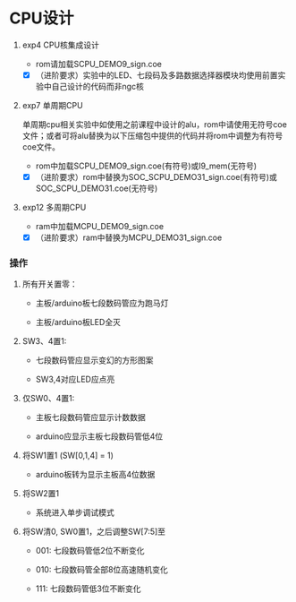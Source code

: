 # CPU设计

1. exp4 CPU核集成设计

   * rom请加载SCPU_DEMO9_sign.coe

   * [x] （进阶要求）实验中的LED、七段码及多路数据选择器模块均使用前置实验中自己设计的代码而非ngc核

2. exp7 单周期CPU

   单周期cpu相关实验中如使用之前课程中设计的alu，rom中请使用无符号coe文件；或者可将alu替换为以下压缩包中提供的代码并将rom中调整为有符号coe文件。  

   * rom中加载SCPU_DEMO9_sign.coe(有符号)或I9_mem(无符号)   
   * [x] （进阶要求）rom中替换为SOC_SCPU_DEMO31_sign.coe(有符号)或SOC_SCPU_DEMO31.coe(无符号)  

3. exp12 多周期CPU

   * ram中加载MCPU_DEMO9_sign.coe

   - [x] （进阶要求）ram中替换为MCPU_DEMO31_sign.coe  

### 操作

1. 所有开关置零：  

   * 主板/arduino板七段数码管应为跑马灯

   * 主板/arduino板LED全灭

2. SW3、4置1:  

   * 七段数码管应显示变幻的方形图案

   * SW3,4对应LED应点亮

3. 仅SW0、4置1:  

   * 主板七段数码管应显示计数数据

   * arduino应显示主板七段数码管低4位

4. 将SW1置1 (SW[0,1,4] = 1)  

   * arduino板转为显示主板高4位数据

5. 将SW2置1  

   * 系统进入单步调试模式

6. 将SW清0, SW0置1，之后调整SW[7:5]至  

   * 001: 七段数码管低2位不断变化

   * 010: 七段数码管全部8位高速随机变化

   * 111: 七段数码管低3位不断变化